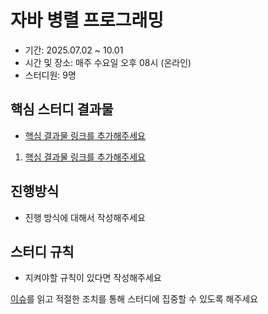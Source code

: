 # 자바 병렬 프로그래밍

- 기간: 2025.07.02 ~ 10.01
- 시간 및 장소: 매주 수요일 오후 08시 (온라인)
- 스터디원: 9명

## 핵심 스터디 결과물

- [핵심 결과물 링크를 추가해주세요](https://github.com/Learning-Is-Vital-In-Development)
1. [핵심 결과물 링크를 추가해주세요](https://github.com/Learning-Is-Vital-In-Development)

## 진행방식

- 진행 방식에 대해서 작성해주세요

## 스터디 규칙

- 지켜야할 규칙이 있다면 작성해주세요

[이슈](https://github.com/Learning-Is-Vital-In-Development/study-template/issues)를 읽고 적절한 조치를 통해 스터디에 집중할 수 있도록 해주세요
